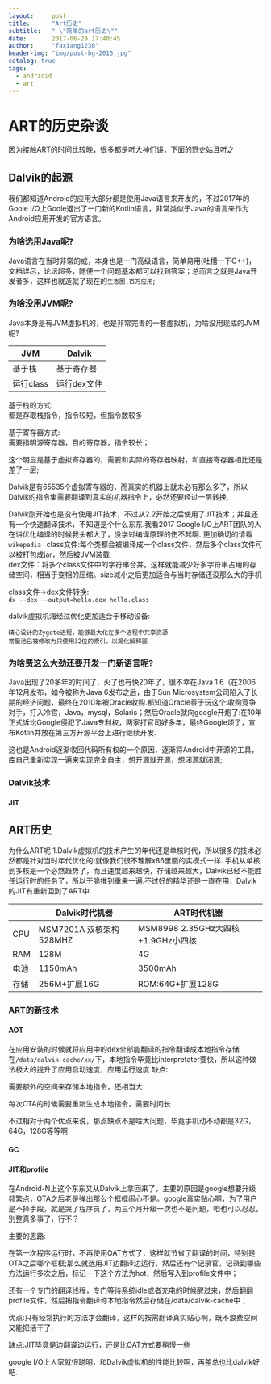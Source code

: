 ```yaml
---
layout:     post
title:      "Art历史"
subtitle:   " \"简单的art历史\""
date:       2017-06-29 17:40:45
author:     "faxiang1230"
header-img: "img/post-bg-2015.jpg"
catalog: true
tags:
  - andrioid
  - art
---
```

# ART的历史杂谈
因为接触ART的时间比较晚，很多都是听大神们讲，下面的野史姑且听之
## Dalvik的起源
我们都知道Android的应用大部分都是使用Java语言来开发的，不过2017年的Goole I/O上Goole退出了一门新的Kotlin语言，非常类似于Java的语言来作为Android应用开发的官方语言。
### 为啥选用Java呢?
Java语言在当时非常的或，本身也是一门高级语言，简单易用(吐槽一下C++)，文档详尽，论坛超多，随便一个问题基本都可以找到答案；总而言之就是Java开发者多，这样也就造就了现在的`生态圈,百万应用`;
### 为啥没用JVM呢?
Java本身是有JVM虚拟机的，也是非常完善的一套虚拟机，为啥没用现成的JVM呢?

|JVM|Dalvik|
|--|--|  
|基于栈|基于寄存器|  
|运行class|运行dex文件|  

基于栈的方式:  
都是存取栈指令，指令较短，但指令数较多

基于寄存器方式:  
需要指明源寄存器，目的寄存器，指令较长；

这个明显是基于虚拟寄存器的，需要和实际的寄存器映射，和直接寄存器相比还是差了一层;

Dalvik是有65535个虚拟寄存器的，而真实的机器上就未必有那么多了，所以Dalvik的指令集需要翻译到真实的机器指令上，必然还要经过一层转换.

Dalvik刚开始也是没有使用JIT技术，不过从2.2开始之后使用了JIT技术；并且还有一个快速翻译技术，不知道是个什么东东.我看2017 Google I/O上ART团队的人在讲优化编译的时候我头都大了，没学过编译原理的伤不起啊.
更加确切的请看`wikepedia
`
class文件:每个类都会被编译成一个class文件，然后多个class文件可以被打包成jar，然后被JVM装载  
dex文件：将多个class文件中的字符串合并，这样就能减少好多字符串占用的存储空间，相当于变相的压缩。size减小之后更加适合与当时存储还没那么大的手机

class文件->dex文件转换:  
`dx --dex --output=hello.dex hello.class`

dalvik虚拟机海经过优化更加适合于移动设备:
```
精心设计的Zygote进程，能够最大化在多个进程中共享资源
常量池已被修改为只使用32位的索引，以简化解释器
```
### 为啥费这么大劲还要开发一门新语言呢?
Java出现了20多年的时间了，火了也有快20年了，很不幸在Java 1.6（在2006年12月发布，如今被称为Java 6发布之后，由于Sun Microsystem公司陷入了长期的经济问题，最终在2010年被Oracle收购.都知道Oracle善于玩这个:收购竞争对手，打入冷宫，Java，mysql，Solaris；然后Oracle就向google开炮了:在10年正式诉讼Google侵犯了Java专利权，两家打官司好多年，最终Google烦了，宣布Kotlin并放在第三方开源平台上进行继续开发.

这也是Android逐渐收回代码所有权的一个原因，逐渐将Android中开源的工具，库自己重新实现一遍来实现完全自主，想开源就开源，想闭源就闭源;
### Dalvik技术
#### JIT
## ART历史
为什么ART呢
1.Dalvik虚拟机的技术产生的年代还是单核时代，所以很多的技术必然都是针对当时年代优化的;就像我们很不理解x86里面的实模式一样.
手机从单核到多核是一个必然趋势了，而且速度越来越快，存储越来越大，Dalvik已经不能胜任运行时的任务了，所以干脆推到重来一遍.不过好的精华还是一直在用，Dalvik的JIT有重新回到了ART中.

||Dalvik时代机器|ART时代机器|
|--|--|--|
|CPU|MSM7201A 双核架构 528MHZ|MSM8998 2.35GHz大四核+1.9GHz小四核|
|RAM|128M|4G|
|电池|1150mAh|3500mAh|
|存储|256M+扩展16G|ROM:64G+扩展128G|

### ART的新技术
#### AOT
在应用安装的时候就将应用中的dex全部能翻译的指令翻译成本地指令存储在`/data/dalvik-cache/xx/`下，本地指令毕竟比interpretater要快，所以这种做法极大的提升了应用启动速度，应用运行速度
缺点:

需要额外的空间来存储本地指令，还相当大

每次OTA的时候需要重新生成本地指令，需要时间长

不过相对于两个优点来说，那点缺点不是啥大问题，毕竟手机动不动都是32G，64G，128G等等啊
#### GC
#### JIT和profile
在Android-N上这个东东又从Dalvik上拿回来了，主要的原因是google想要升级频繁点，OTA之后老是弹出那么个框框闹心不是。google真实贴心啊，为了用户是不择手段，就是哭了程序员了，两三个月升级一次也不是问题，咱也可以忍忍，别整真多事了，行不？

主要的思路:

在第一次程序运行时，不再使用OAT方式了，这样就节省了翻译的时间，特别是OTA之后哪个框框;那么就选用JIT边翻译边运行，然后还有个记录官，记录到哪些方法运行多次之后，标记一下这个方法为hot，然后写入到profile文件中；

还有一个专门的翻译线程，专门等待系统idle或者充电的时候醒过来，然后翻翻profile文件，然后把指令翻译称本地指令然后存储在/data/dalvik-cache中；

优点:只有经常执行的方法才会翻译，这样的按需翻译真实贴心啊，既不浪费空间又能把活干了.

缺点:JIT毕竟是边翻译边运行，还是比OAT方式要稍慢一些

google I/O上人家就很聪明，和Dalvik虚拟机的性能比较啊，再差总也比dalvik好吧.
